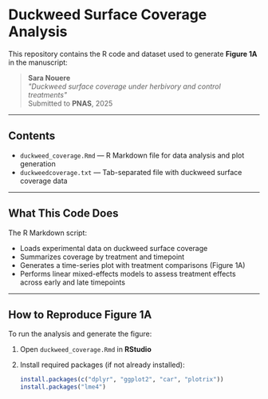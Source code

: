 # Duckweed Surface Coverage Analysis

This repository contains the R code and dataset used to generate **Figure 1A** in the manuscript:

> **Sara Nouere**  
> _"Duckweed surface coverage under herbivory and control treatments"_  
> Submitted to **PNAS**, 2025

---

## Contents

- `duckweed_coverage.Rmd` — R Markdown file for data analysis and plot generation  
- `duckweedcoverage.txt` — Tab-separated file with duckweed surface coverage data

---

##  What This Code Does

The R Markdown script:

- Loads experimental data on duckweed surface coverage
- Summarizes coverage by treatment and timepoint
- Generates a time-series plot with treatment comparisons (Figure 1A)
- Performs linear mixed-effects models to assess treatment effects across early and late timepoints

---

## How to Reproduce Figure 1A

To run the analysis and generate the figure:

1. Open `duckweed_coverage.Rmd` in **RStudio**
2. Install required packages (if not already installed):

   ```r
   install.packages(c("dplyr", "ggplot2", "car", "plotrix"))
   install.packages("lme4")
